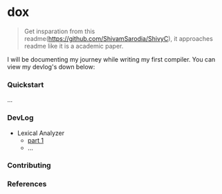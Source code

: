 # dox

> Get insparation from this readme(https://github.com/ShivamSarodia/ShivyC), it approaches readme like it is a academic paper.

I will be documenting my journey while writing my first compiler. You can view my devlog's down below:

### Quickstart

...

### DevLog

- Lexical Analyzer
  - [part 1]()
  - ...

### Contributing

### References
